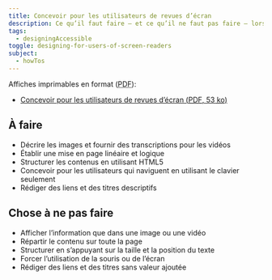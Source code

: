 ```yaml
---
title: Concevoir pour les utilisateurs de revues d’écran
description: Ce qu’il faut faire — et ce qu’il ne faut pas faire — lors de la conception pour les utilisateurs de lecteurs d’écran.
tags:
  - designingAccessible
toggle: designing-for-users-of-screen-readers
subject:
  - howTos
---
```


Affiches imprimables en format (<abbr lang="en" title="Portable Document Format">PDF</abbr>):

- <a href="{{ pathPrefix }}/docs/posters/RevuesDecran-fr_2023.pdf" download>Concevoir pour les utilisateurs de revues d’écran (<abbr lang="en" title="Portable Document Format">PDF</abbr>, 53 <abbr title="kilo-octet">ko</abbr>)</a>

<div class="row">
<div class="col-md-6">

## <span class="fas fa-thumbs-up mrgn-rght-md" aria-hidden="true"></span> À faire

- Décrire les images et fournir des transcriptions pour les vidéos
- Établir une mise en page linéaire et logique
- Structurer les contenus en utilisant HTML5
- Concevoir pour les utilisateurs qui naviguent en utilisant le clavier seulement
- Rédiger des liens et des titres descriptifs

</div>
<div class="col-md-6">

## <span class="fas fa-thumbs-down mrgn-rght-md" aria-hidden="true"></span> Chose à ne pas faire

- Afficher l’information que dans une image ou une vidéo
- Répartir le contenu sur toute la page
- Structurer en s’appuyant sur la taille et la position du texte
- Forcer l’utilisation de la souris ou de l’écran
- Rédiger des liens et des titres sans valeur ajoutée

</div>
</div>
